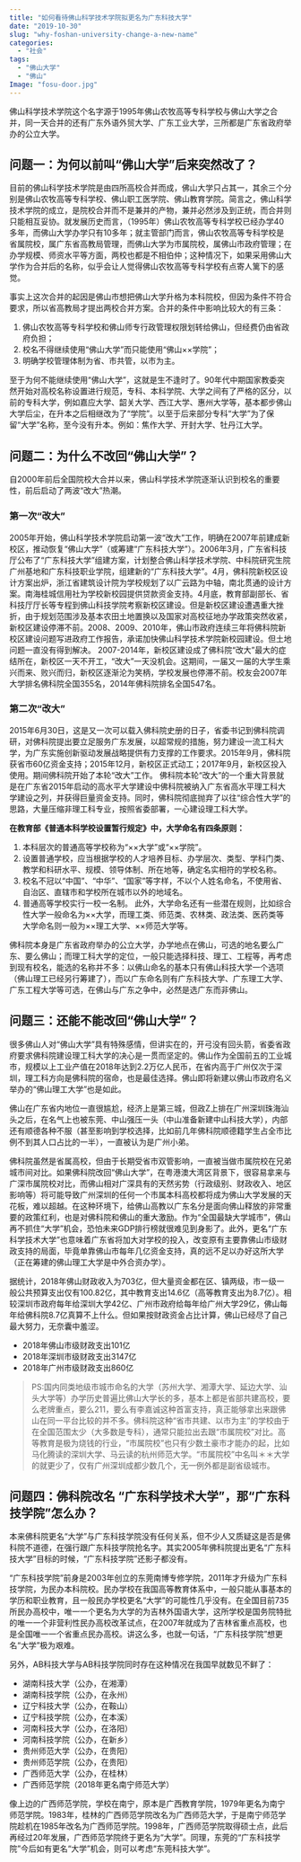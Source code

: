 ```yaml
---
title: "如何看待佛山科学技术学院拟更名为广东科技大学"
date: "2019-10-30"
slug: "why-foshan-university-change-a-new-name"
categories: 
  - "社会"
tags:   
  - "佛山大学"
  - "佛山"
Image: "fosu-door.jpg"
---
```


佛山科学技术学院这个名字源于1995年佛山农牧高等专科学校与佛山大学之合并，同一天合并的还有广东外语外贸大学、广东工业大学，三所都是广东省政府举办的公立大学。

## 问题一：为何以前叫“佛山大学”后来突然改了？

目前的佛山科学技术学院是由四所高校合并而成，佛山大学只占其一，其余三个分别是佛山农牧高等专科学校、佛山职工医学院、佛山教育学院。简言之，佛山科学技术学院的成立，是院校合并而不是兼并的产物，兼并必然涉及到正统，而合并则只能相互妥协。就发展历史而言，（1995年）佛山农牧高等专科学校已经办学40多年，而佛山大学办学只有10多年；就主管部门而言，佛山农牧高等专科学校是省属院校，属广东省高教局管理，而佛山大学为市属院校，属佛山市政府管理；在办学规模、师资水平等方面，两校也都是不相伯仲；这种情况下，如果采用佛山大学作为合并后的名称，似乎会让人觉得佛山农牧高等专科学校有点寄人篱下的感觉。

事实上这次合并的起因是佛山市想把佛山大学升格为本科院校，但因为条件不符合要求，所以省高教局才提出两校合并方案。合并的条件中影响比较大的有三条：

1. 佛山农牧高等专科学校和佛山师专行政管理权限划转给佛山，但经费仍由省政府负担；
2. 校名不得继续使用“佛山大学”而只能使用“佛山××学院”；
3. 明确学校管理体制为省、市共管，以市为主。

至于为何不能继续使用“佛山大学”，这就是生不逢时了。90年代中期国家教委突然开始对高校名称设置进行规范，专科、本科学院、大学之间有了严格的区分，以前的专科大学，例如嘉应大学、韶关大学、西江大学、惠州大学等，基本都步佛山大学后尘，在升本之后相继改为了“学院”。以至于后来部分专科“大学”为了保留“大学”名称，至今没有升本。例如：焦作大学、开封大学、牡丹江大学。

## 问题二：为什么不改回“佛山大学”？

自2000年前后全国院校大合并以来，佛山科学技术学院逐渐认识到校名的重要性，前后启动了两波“改大”热潮。

### 第一次“改大”
2005年开始，佛山科学技术学院启动第一波“改大”工作，明确在2007年前建成新校区，推动恢复“佛山大学”（或筹建“广东科技大学”）。2006年3月，广东省科技厅公布了“广东科技大学”组建方案，计划整合佛山科学技术学院、中科院研究生院广州基地和广东科技职业学院，组建新的“广东科技大学”。4月，佛科院新校区设计方案出炉，浙江省建筑设计院为学校规划了以广云路为中轴，南北贯通的设计方案。南海桂城信用社为学校新校园提供贷款资金支持。4月底，教育部副部长、省科技厅厅长等专程到佛山科技学院考察新校区建设。但是新校区建设遭遇重大挫折，由于规划范围涉及基本农田土地置换以及国家对高校征地办学政策突然收紧，新校区建设停滞不前。2008、2009、2010年，佛山市政府连续三年将佛科院新校区建设问题写进政府工作报告，承诺加快佛山科学技术学院新校园建设。但土地问题一直没有得到解决。
2007-2014年，新校区建设成了佛科院“改大”最大的症结所在，新校区一天不开工，“改大”一天没机会。这期间，一届又一届的大学生乘兴而来、败兴而归，新校区逐渐沦为笑柄，学校发展也停滞不前。校友会2007年大学排名佛科院全国355名，2014年佛科院排名全国547名。

### 第二次“改大”
2015年6月30日，这是又一次可以载入佛科院史册的日子，省委书记到佛科院调研，对佛科院提出要立足服务广东发展，以超常规的措施，努力建设一流工科大学，为广东实施创新驱动发展战略提供有力支撑的工作要求。2015年9月，佛科院获省市60亿资金支持；2015年12月，新校区正式动工；2017年9月，新校区投入使用。期间佛科院开始了本轮“改大”工作。
佛科院本轮“改大”的一个重大背景就是在广东省2015年启动的高水平大学建设中佛科院被纳入广东省高水平理工科大学建设之列，并获得巨量资金支持。同时，佛科院彻底抛弃了以往“综合性大学”的思路，大量压缩非理工科专业，按照省委部署，一心建设理工科大学。

**在教育部《普通本科学校设置暂行规定》中，大学命名有四条原则：**

1. 本科层次的普通高等学校称为“××大学”或“××学院”。
2. 设置普通学校，应当根据学校的人才培养目标、办学层次、类型、学科门类、教学和科研水平、规模、领导体制、所在地等，确定名实相符的学校名称。
3. 校名不冠以“中国”、“中华”、“国家”等字样，不以个人姓名命名，不使用省、自治区、直辖市和学校所在城市以外的地域名。
4. 普通高等学校实行一校一名制。
此外，大学命名还有一些潜在规则，比如综合性大学一般命名为××大学，而理工类、师范类、农林类、政法类、医药类等大学命名则一般为××理工大学、××师范大学等。

佛科院本身是广东省政府举办的公立大学，办学地点在佛山，可选的地名要么广东、要么佛山；而理工科大学的定位，一般只能选择科技、理工、工程等，再考虑到现有校名，能选的名称并不多：以佛山命名的基本只有佛山科技大学一个选项（佛山理工已经另行筹建了），而以广东命名则有广东科技大学、广东理工大学、广东工程大学等可选，在佛山与广东之争中，必然是选广东而非佛山。

## 问题三：还能不能改回“佛山大学”？

很多佛山人对“佛山大学”具有特殊感情，但讲实在的，开弓没有回头箭，省委省政府要求佛科院建设理工科大学的决心是一贯而坚定的。佛山作为全国前五的工业城市，规模以上工业产值在2018年达到2.2万亿人民币，在省内高于广州仅次于深圳，理工科方向是佛科院的宿命，也是最佳选择。佛山即将新建以佛山市政府名义举办的“佛山理工大学”也是如此。

佛山在广东省内地位一直很尴尬，经济上是第三城，但政Z上排在广州深圳珠海汕头之后，在名气上也被东莞、中山强压一头（中山准备新建中山科技大学），内部还有顺德各种不服（甚至影响到学校选择，比如前几年佛科院顺德籍学生占全市比例不到其人口占比的一半），一直被认为是广州小弟。

佛科院虽然是省属高校，但由于长期受省市双管影响，一直被当做市属院校在兄弟城市间对比。如果佛科院改回“佛山大学”，在粤港澳大湾区背景下，很容易拿来与广深市属院校对比，而佛山相对广深具有的天然劣势（行政级别、财政收入、地区影响等）将可能导致广州深圳的任何一个市属本科高校都将成为佛山大学发展的天花板，难以超越。在这种环境下，给佛山高教以广东名分是面向佛山释放的非常重要的政策红利，也是对佛科院和佛山的重大激励。作为“全国最缺大学城市”，佛山再不抓住“大学”机会，恐怕未来GDP排行榜就很难见到身影了。此外，更名“广东科学技术大学”也意味着广东省将加大对学校的投入，改变原有主要靠佛山市级财政支持的局面，毕竟单靠佛山市每年几亿资金支持，真的远不足以办好这所大学（正在筹建的佛山理工大学是中外合资办学）。

据统计，2018年佛山财政收入为703亿，但大量资金都在区、镇两级，市一级一般公共预算支出仅有100.82亿，其中教育支出14.6亿（高等教育支出为8.7亿）。相较深圳市政府每年给深圳大学42亿、广州市政府给每年给广州大学29亿，佛山每年给佛科院8.7亿真算不上什么。但如果按财政资金占比计算，佛山已经尽了自己最大努力，无奈囊中羞涩。

* 2018年佛山市级财政支出101亿
* 2018年深圳市级财政支出3147亿
* 2018年广州市级财政支出860亿

> PS:国内同类地级市城市命名的大学（苏州大学、湘潭大学、延边大学、汕头大学等）办学历史普遍比佛山大学长的多，基本上都是省部共建高校，要么老牌重点，要么211，要么有李嘉诚这种首富支持，真正能够拿出来跟佛山在同一平台比较的并不多。佛科院这种“省市共建、以市为主”的学校由于在全国范围太少（大多数是专科），通常只能拉出去跟“市属院校”对比。高等教育是极为烧钱的行业，“市属院校”也只有少数土豪市才能办的起，比如马化腾读的深圳大学、马云读的杭州师范大学。“市属院校”中名叫＊＊大学的就更少了，仅有广州深圳成都少数几个，无一例外都是副省级城市。

## 问题四：佛科院改名 “广东科学技术大学”，那“广东科技学院”怎么办？

本来佛科院更名“大学”与广东科技学院没有任何关系，但不少人又质疑这是否是佛科院不道德，在强行跟广东科技学院抢名字。其实2005年佛科院提出更名“广东科技大学”目标的时候，“广东科技学院”还影子都没有。

“广东科技学院”前身是2003年创立的东莞南博专修学院，2011年才升级为广东科技学院，为民办本科院校。民办学校在我国高等教育体系中，一般只能从事基本的学历和职业教育，且一般民办学校更名“大学”的可能性几乎没有。在全国目前735所民办高校中，唯一一个更名为大学的为吉林外国语大学，这所学校是国务院特批的唯一一个非营利性民办高校改革试点，在2007年就成为了吉林省重点高校，也是全国唯一一个省重点民办高校。讲这么多，也就一句话，“广东科技学院”想更名“大学”极为艰难。

另外，AB科技大学与AB科技学院同时存在这种情况在我国早就数见不鲜了：

* 湖南科技大学（公办，在湘潭）
* 湖南科技学院（公办，在永州）
* 辽宁科技大学（公办，在鞍山）
* 辽宁科技学院（公办，在本溪）
* 河南科技大学（公办，在洛阳）
* 河南科技学院（公办，在新乡）
* 贵州师范大学（公办，在贵阳）
* 贵州师范学院（公办，在贵阳）
* 广西师范大学（公办，在桂林）
* 广西师范学院（2018年更名南宁师范大学）

像上边的广西师范学院，学校在南宁，原本是广西教育学院，1979年更名为南宁师范学院。1983年，桂林的广西师范学院改名为广西师范大学，于是南宁师范学院趁机在1985年改名为广西师范学院。1998年，广西师范学院取得硕士点，此后再经过20年发展，广西师范学院终于更名为“大学”。同理，东莞的“广东科技学院”今后如有更名“大学”机会，则可以考虑“东莞科技大学”。

